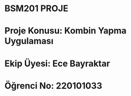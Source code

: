 # BSM201 PROJE
# Proje Konusu: Kombin Yapma Uygulaması
# Ekip Üyesi: Ece Bayraktar
# Öğrenci No: 220101033
